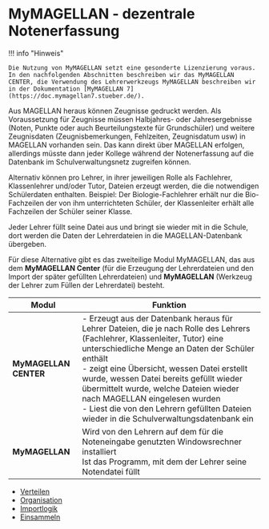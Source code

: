 # MyMAGELLAN - dezentrale Notenerfassung

!!! info "Hinweis"

	Die Nutzung von MyMAGELLAN setzt eine gesonderte Lizenzierung voraus. 
	In den nachfolgenden Abschnitten beschreiben wir das MyMAGELLAN CENTER, die Verwendung des Lehrerwerkzeugs MyMAGELLAN beschreiben wir in der Dokumentation [MyMAGELLAN 7](https://doc.mymagellan7.stueber.de/).


Aus MAGELLAN heraus können Zeugnisse gedruckt werden. Als Voraussetzung für Zeugnisse müssen Halbjahres- oder Jahresergebnisse (Noten, Punkte oder auch Beurteilungstexte für Grundschüler) und weitere Zeugnisdaten (Zeugnisbemerkungen, Fehlzeiten, Zeugnisdatum usw) in MAGELLAN vorhanden sein.
Das kann direkt über MAGELLAN erfolgen, allerdings müsste dann jeder Kollege während der Notenerfassung auf die Datenbank im Schulverwaltungsnetz zugreifen können.

Alternativ können pro Lehrer, in ihrer jeweiligen Rolle als Fachlehrer, Klassenlehrer und/oder Tutor, Dateien erzeugt werden, die die notwendigen Schülerdaten enthalten.
Beispiel:
Der Biologie-Fachlehrer erhält nur die Bio-Fachzeilen der von ihm unterrichteten Schüler, der Klassenleiter erhält alle Fachzeilen der Schüler seiner Klasse.

Jeder Lehrer füllt seine Datei aus und bringt sie wieder mit in die Schule, dort werden die Daten der Lehrerdateien in die MAGELLAN-Datenbank übergeben.

Für diese Alternative gibt es das zweiteilige Modul MyMAGELLAN, das aus dem **MyMAGELLAN Center** (für die Erzeugung der Lehrerdateien und den Import der später gefüllten Lehrerdateien) und **MyMAGELLAN** (Werkzeug der Lehrer zum Füllen der Lehrerdatei) besteht.

Modul|Funktion
--|--
**MyMAGELLAN CENTER** |- Erzeugt aus der Datenbank heraus für Lehrer Dateien, die je nach Rolle des Lehrers (Fachlehrer, Klassenleiter, Tutor) eine unterschiedliche Menge an Daten der Schüler enthält<br/>- zeigt eine Übersicht, wessen Datei erstellt wurde, wessen Datei bereits gefüllt wieder übermittelt wurde, welche Dateien wieder nach MAGELLAN eingelesen wurden<br/>- Liest die von den Lehrern gefüllten Dateien wieder in die Schulverwaltungsdatenbank ein
**MyMAGELLAN** |Wird von den Lehrern auf dem für die Noteneingabe genutzten Windowsrechner installiert<br/>Ist das Programm, mit dem der Lehrer seine Notendatei füllt



* [Verteilen](https://doc.magellan7.stueber.de/schulverwaltung/mymagellancenter/verteilen/)
* [Organisation](https://doc.magellan7.stueber.de/schulverwaltung/mymagellancenter/organisation/)
* [Importlogik](https://doc.magellan7.stueber.de/schulverwaltung/mymagellancenter/importlogik/)
* [Einsammeln](https://doc.magellan7.stueber.de/schulverwaltung/mymagellancenter/einsammeln/)
